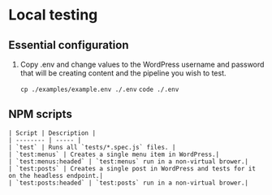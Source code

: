 # Local testing 

## Essential configuration
1. Copy .env and change values to the WordPress username and password that will be creating content and the pipeline you wish to test. 

    `cp ./examples/example.env ./.env`
    `code ./.env`

## NPM scripts

    | Script | Description |
    | -------- | ----- |
    | `test` | Runs all `tests/*.spec.js` files. |
    | `test:menus` | Creates a single menu item in WordPress.|
    | `test:menus:headed` | `test:menus` run in a non-virtual brower.|
    | `test:posts` | Creates a single post in WordPress and tests for it on the headless endpoint.|
    | `test:posts:headed` | `test:posts` run in a non-virtual brower.|
